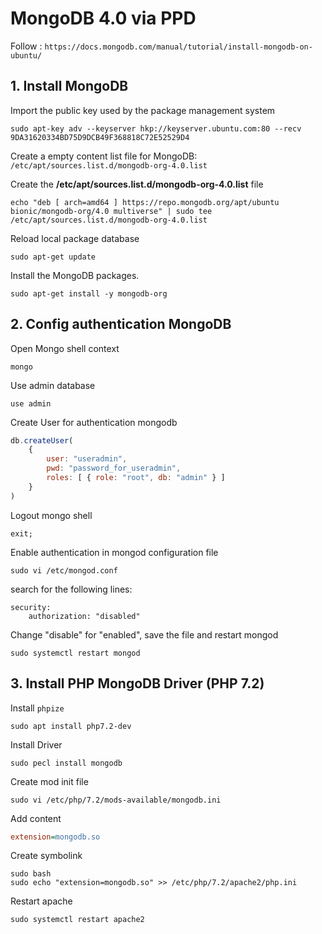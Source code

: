 # MongoDB 4.0 via PPD

Follow : `https://docs.mongodb.com/manual/tutorial/install-mongodb-on-ubuntu/`

## 1. Install MongoDB

Import the public key used by the package management system

```
sudo apt-key adv --keyserver hkp://keyserver.ubuntu.com:80 --recv 9DA31620334BD75D9DCB49F368818C72E52529D4
```

Create a empty content list file for MongoDB: `/etc/apt/sources.list.d/mongodb-org-4.0.list`

Create the **/etc/apt/sources.list.d/mongodb-org-4.0.list** file

```
echo "deb [ arch=amd64 ] https://repo.mongodb.org/apt/ubuntu bionic/mongodb-org/4.0 multiverse" | sudo tee /etc/apt/sources.list.d/mongodb-org-4.0.list
```

Reload local package database

```
sudo apt-get update
```

Install the MongoDB packages.

```
sudo apt-get install -y mongodb-org
```

## 2. Config authentication MongoDB

Open Mongo shell context

```
mongo
```
Use admin database

```
use admin
```

Create User for authentication mongodb
```js
db.createUser(
    {
        user: "useradmin",
        pwd: "password_for_useradmin",
        roles: [ { role: "root", db: "admin" } ]
    }
)
```

Logout mongo shell

```
exit;
```

Enable authentication in mongod configuration file

```
sudo vi /etc/mongod.conf
```

search for the following lines:

```
security:
    authorization: "disabled"
```

Change "disable" for "enabled", save the file and restart mongod

```
sudo systemctl restart mongod
```

## 3. Install PHP MongoDB Driver (PHP 7.2)

Install `phpize`

```
sudo apt install php7.2-dev
```

Install Driver

```
sudo pecl install mongodb
```

Create mod init file

```
sudo vi /etc/php/7.2/mods-available/mongodb.ini
```

Add content

```ini
extension=mongodb.so
```

Create symbolink

```
sudo bash
sudo echo "extension=mongodb.so" >> /etc/php/7.2/apache2/php.ini
```

Restart apache

```
sudo systemctl restart apache2
```